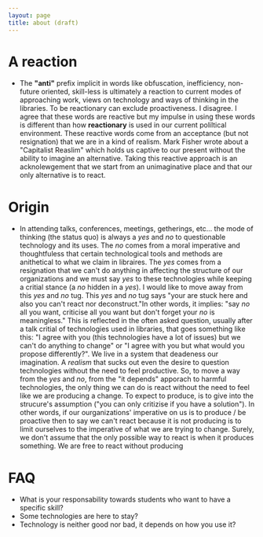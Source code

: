 ```yaml
---
layout: page
title: about (draft)
---
```


# A reaction

- The **"anti"** prefix implicit in words like obfuscation, inefficiency, non-future oriented, skill-less is ultimately a reaction to current modes of approaching work, views on technology and ways of thinking in the libraries. To be reactionary can exclude proactiveness. I disagree. I agree that these words are reactive but my impulse in using these words is different than how **reactionary** is used in our current poliltical environment. These reactive words come from an acceptance (but not resignation) that we are in a kind of realism. Mark Fisher wrote about a "Capitalist Reaslim" which holds us captive to our present without the ability to imagine an alternative. Taking this reactive approach is an acknolewgement that we start from an unimaginative place and that our only alternative is to react.

# Origin

- In attending talks, conferences, meetings, getherings, etc... the mode of thinking (the status quo) is always a *yes* and *no* to questionable technology and its uses. The *no* comes from a moral imperative and thoughtfuless that certain technological tools and methods are anithetical to what we claim in libraires. The *yes* comes from a resignation that we can't do anything in affecting the structure of our organizations and we must say *yes* to these technologies while keeping a critial stance (a *no* hidden in a *yes*). I would like to move away from this *yes* and *no* tug. This *yes* and *no* tug says "your are stuck here and also you can't react nor deconstruct."In other words, it implies: "say *no* all you want, criticise all you want but don't forget your *no* is meaningless." This is reflected in the often asked question, usually after a talk critial of technologies used in libraries, that goes something like this: "I agree with you (this technologies have a lot of issues) but we can't do anything to change" or "I agree with you but what would you propose differently?". We live in a system that deadeness our imagination. A *realism* that sucks out even the desire to question technologies without the need to feel productive. So, to move a way from the *yes* and *no*, from the "it depends" apporach to harmful technologies, the only thing we can do is react without the need to feel like we are producing a change. To expect to produce, is to give into the strucure's assumption ("you can only critizise if you have a solution"). In other words, if our ourganizations' imperative on us is to produce / be proactive then to say we can't react because it is not producing is to limit ourselves to the imperative of what we are trying to change. Surely, we don't assume that the only possible way to react is when it produces something. We are free to react without producing

# FAQ

- What is your responsability towards students who want to have a specific skill?
- Some technologies are here to stay?
- Technology is neither good nor bad, it depends on how you use it?
  

